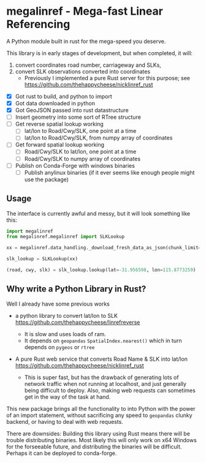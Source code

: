 # megalinref - Mega-fast Linear Referencing

A Python module built in rust for the mega-speed you deserve.

This library is in early stages of development, but when completed, it will:

1. convert coordinates road number, carriageway and SLKs,
1. convert SLK observations converted into coordinates
   - Previously I implemented a pure Rust server for this purpose; see <https://github.com/thehappycheese/nicklinref_rust>

- [x] Got rust to build, and python to import
- [x] Got data downloaded in python
- [x] Got GeoJSON passed into rust datastructure
- [ ] Insert geometry into some sort of RTree structure
- [ ] Get reverse spatial lookup working
  - [ ] lat/lon to Road/Cwy/SLK, one point at a time
  - [ ] lat/lon to Road/Cwy/SLK, from numpy array of coordinates
- [ ] Get forward spatial lookup working
  - [ ] Road/Cwy/SLK to lat/lon, one point at a time
  - [ ] Road/Cwy/SLK to numpy array of coordinates
- [ ] Publish on Conda-Forge with windows binaries
  - [ ] Publish anylinux binaries (if it ever seems like enough people might use the package)

## Usage

The interface is currently awful and messy, but it will look something like this:

```python
import megalinref
from megalinref.megalinref import SLKLookup

xx = megalinref.data_handling._download_fresh_data_as_json(chunk_limit=None))

slk_lookup = SLKLookup(xx)

(road, cwy, slk) = slk_lookup.lookup(lat=-31.956598, lon=115.8773259)

```

## Why write a Python Library in Rust?

Well I already have some previous works

- a python library to convert lat/lon to SLK <https://github.com/thehappycheese/linrefreverse>
  - It is slow and uses loads of ram.
  - It depends on `geopandas` `SpatialIndex.nearest()` which in turn depends on `pygeos` or `rtree`

- A pure Rust web service that converts Road Name & SLK into lat/lon <https://github.com/thehappycheese/nicklinref_rust>
  - This is super fast, but has the drawback of generating lots of network traffic when not running at localhost, and just generally being difficult to deploy. Also, making web requests can sometimes get in the way of the task at hand.

This new package brings all the functionality to into Python with the power of an import statement, without sacrificing any speed to `geopandas` clunky backend, or having to deal with web requests.

There are downsides: Building this library using Rust means there will be trouble distributing binaries. Most likely this will only work on x64 Windows for the forseeable future, and distributing the binaries will be difficult. Perhaps it can be deployed to conda-forge.